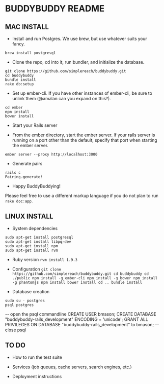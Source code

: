 # BUDDYBUDDY README

## MAC INSTALL

* Install and run Postgres. We use brew, but use whatever suits your fancy.

`brew install postgresql`

* Clone the repo, cd into it, run bundler, and initialize the database. 

```
git clone https://github.com/simplereach/buddybuddy.git
cd buddybuddy
bundle install
rake db:setup
```

* Set up ember-cli. If you have other instances of ember-cli, be sure to unlink them (@amalan can you expand on this?).

```
cd ember
npm install
bower install
```

* Start your Rails server

* From the ember directory, start the ember server. If your rails server is running on a port other than the default, specify that port when starting the ember server.

`ember server --proxy http://localhost:3000`

* Generate pairs
```
rails c
Pairing.generate!
```

* Happy BuddyBuddying!

Please feel free to use a different markup language if you do not plan to run
`rake doc:app`.


## LINUX INSTALL
* System dependencies
```
sudo apt-get install postgresql
sudo apt-get install libpq-dev
sudo apt-get install npm
sudo apt-get install rvm
```

* Ruby version
``
rvm install 1.9.3
``

* Configuration
``
git clone https://github.com/simplereach/buddybuddy.git
cd buddybuddy
cd ./public
npm install -g ember-cli
npm install -g bower
npm install -g phantomjs
npm install
bower install
cd ..
bundle install
``

* Database creation
```
sudo su - postgres
psql postgres
```
-- open the psql commandline
CREATE USER bmason;
CREATE DATABASE "buddybuddy-rails_development" ENCODING = 'unicode';
GRANT ALL PRIVILEGES ON DATABASE "buddybuddy-rails_development" to bmason;
-- close psql



## TO DO
* How to run the test suite

* Services (job queues, cache servers, search engines, etc.)

* Deployment instructions


